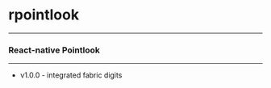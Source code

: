# rpointlook
------------
### React-native Pointlook
------------
- v1.0.0 - integrated fabric digits

